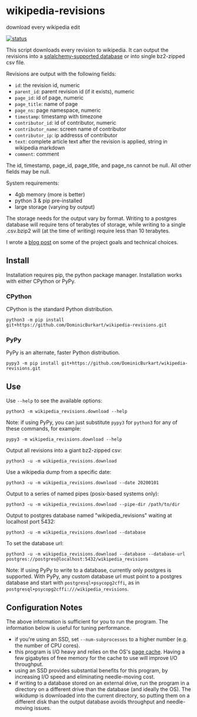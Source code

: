 # wikipedia-revisions
download every wikipedia edit

[![status](https://github.com/DominicBurkart/wikipedia-revisions/workflows/Python%20application/badge.svg)](https://github.com/DominicBurkart/wikipedia-revisions/actions?query=is%3Acompleted+branch%3Amaster)


This script downloads every revision to wikipedia. It can output the revisions into a [sqlalchemy-supported database](https://docs.sqlalchemy.org/en/13/dialects/) or into single bz2-zipped csv file.

Revisions are output with the following fields:
- `id`: the revision id, numeric
- `parent_id`: parent revision id (if it exists), numeric
- `page_id`: id of page, numeric
- `page_title`: name of page
- `page_ns`: page namespace, numeric
- `timestamp`: timestamp with timezone
- `contributor_id`: id of contributor, numeric
- `contributor_name`: screen name of contributor
- `contributor_ip`: ip addresss of contributor
- `text`: complete article text after the revision is applied, string in wikipedia markdown
- `comment`: comment

The id, timestamp, page_id, page_title, and page_ns cannot be null. All other fields may be null.

System requirements:
- 4gb memory (more is better)
- python 3 & pip pre-installed
- large storage (varying by output)

The storage needs for the output vary by format. Writing to a postgres 
database will require tens of terabytes of storage, while writing to a 
single .csv.bzip2 will (at the time of writing) require less than 10 terabytes.

I wrote a [blog post](https://dominicburkart.com/blog/2020/big_data_and_small_computers.html) on some of the project 
goals and technical choices.

## Install

Installation requires pip, the python package manager. Installation 
works with either CPython or PyPy.

### CPython

CPython is the standard Python distribution.

```shell
python3 -m pip install git+https://github.com/DominicBurkart/wikipedia-revisions.git
```

### PyPy

PyPy is an alternate, faster Python distribution.

```shell
pypy3 -m pip install git+https://github.com/DominicBurkart/wikipedia-revisions.git
```

## Use

Use `--help` to see the available options:
```shell
python3 -m wikipedia_revisions.download --help
```

Note: if using PyPy, you can just substitute `pypy3` for `python3` 
for any of these commands, for example:
```shell
pypy3 -m wikipedia_revisions.download --help
```

Output all revisions into a giant bz2-zipped csv:
```shell 
python3 -u -m wikipedia_revisions.download
```

Use a wikipedia dump from a specific date:
```shell
python3 -u -m wikipedia_revisions.download --date 20200101
```

Output to a series of named pipes (posix-based systems only):
```shell
python3 -u -m wikipedia_revisions.download --pipe-dir /path/to/dir
```

Output to postgres database named "wikipedia_revisions" waiting at localhost port 5432:
```shell
python3 -u -m wikipedia_revisions.download --database
```

To set the database url:
```shell
python3 -u -m wikipedia_revisions.download --database --database-url postgres://postgres@localhost:5432/wikipedia_revisions
```

Note: If using PyPy to write to a database, currently only postgres is 
supported. With PyPy, any custom database url must point to a postgres 
database and start with `postgresql+psycopg2cffi`, as in 
`postgresql+psycopg2cffi:///wikipedia_revisions`.

## Configuration Notes
The above information is sufficient for you to run the program. The information below is useful for tuning performance.

- if you're using an SSD, set `--num-subprocesses` to a higher number (e.g. the number of CPU cores).
- this program is I/O heavy and relies on the OS's [page cache](https://en.wikipedia.org/wiki/Page_cache). Having a few gigabytes of free memory for the cache to use will improve I/O throughput.
- using an SSD provides substantial benefits for this program, by increasing I/O speed and eliminating needle-moving cost.
- if writing to a database stored on an external drive, run the program in a directory on a different drive than the database (and ideally the OS). The wikidump is downloaded into the current directory, so putting them on a different disk than the output database avoids throughput and needle-moving issues.